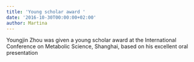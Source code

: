 ```yaml
---
title: 'Young scholar award '
date: '2016-10-30T00:00:00+02:00'
author: Martina
---
```

Youngjin Zhou was given a young scholar award at the International Conference on Metabolic Science, Shanghai, based on his excellent oral presentation
